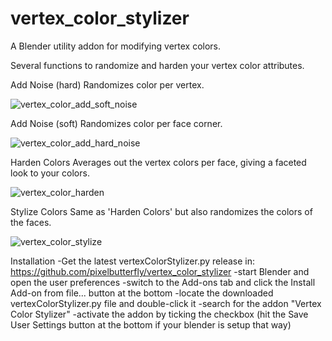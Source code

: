 # vertex_color_stylizer
A Blender utility addon for modifying vertex colors.

Several functions to randomize and harden your vertex color attributes.

Add Noise (hard)
Randomizes color per vertex.

![vertex_color_add_soft_noise](https://user-images.githubusercontent.com/61604905/231073775-97ceef91-40bc-4654-8619-0d7f7d0d84ac.png)

Add Noise (soft)
Randomizes color per face corner.

![vertex_color_add_hard_noise](https://user-images.githubusercontent.com/61604905/231073757-37f6ffbd-4651-4d3a-8d1e-4ab74d53ea37.png)

Harden Colors
Averages out the vertex colors per face, giving a faceted look to your colors.

![vertex_color_harden](https://user-images.githubusercontent.com/61604905/231073799-6d04d314-2a46-470e-ba23-4e010e5f50c2.png)

Stylize Colors
Same as 'Harden Colors' but also randomizes the colors of the faces.

![vertex_color_stylize](https://user-images.githubusercontent.com/61604905/231073807-8c737661-1be7-4b73-a292-cbf8cabf1241.png)

Installation
-Get the latest vertexColorStylizer.py release in: https://github.com/pixelbutterfly/vertex_color_stylizer
-start Blender and open the user preferences
-switch to the Add-ons tab and click the Install Add-on from file... button at the bottom
-locate the downloaded vertexColorStylizer.py file and double-click it
-search for the addon "Vertex Color Stylizer"
-activate the addon by ticking the checkbox (hit the Save User Settings button at the bottom if your blender is setup that way)

